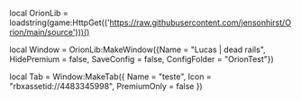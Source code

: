 local OrionLib = loadstring(game:HttpGet(('https://raw.githubusercontent.com/jensonhirst/Orion/main/source')))()

local Window = OrionLib:MakeWindow({Name = "Lucas | dead rails", HidePremium = false, SaveConfig = false, ConfigFolder = "OrionTest"})

local Tab = Window:MakeTab({
	Name = "teste",
	Icon = "rbxassetid://4483345998",
	PremiumOnly = false
})


